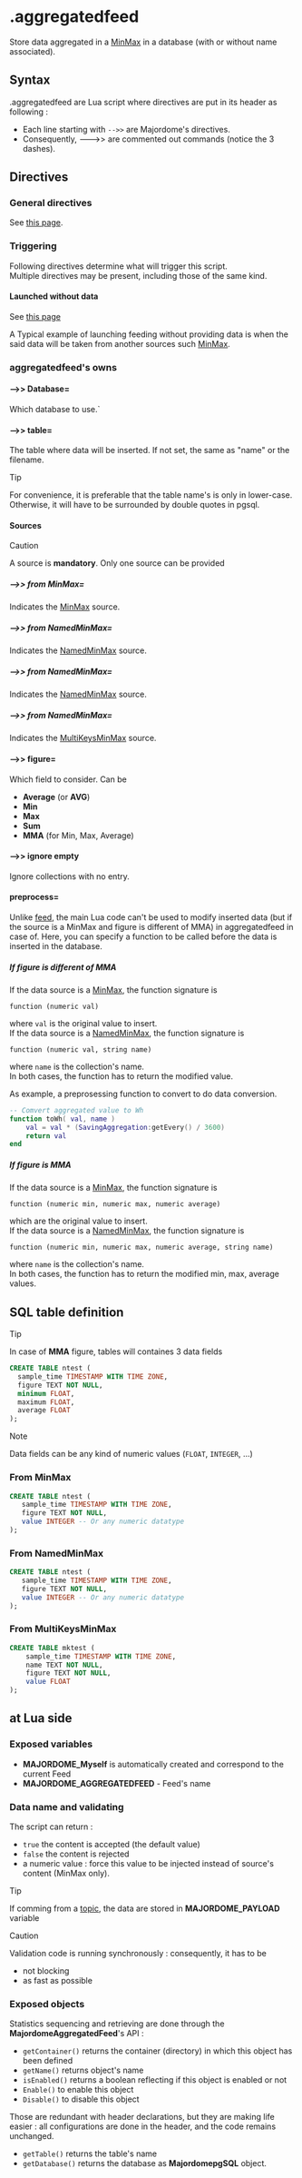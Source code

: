 # .aggregatedfeed

Store data aggregated in a [MinMax](../minmax.md) in a database (with or without name associated).

## Syntax

.aggregatedfeed are Lua script where directives are put in its header as following :
- Each line starting with `-->>` are Majordome's directives.
- Consequently, --->> are commented out commands (notice the 3 dashes).

## Directives
### General directives
See [this page](../Headers%20and%20Shared%20Directives.md#general-directives).
### Triggering
Following directives determine what will trigger this script.<br>
Multiple directives may be present, including those of the same kind.
#### Launched without data
See [this page](../Headers%20and%20Shared%20Directives.md#triggering-without-data)

A Typical example of launching feeding without providing data is when the said data will be taken from another sources such [MinMax](../minmax.md).

### aggregatedfeed's owns
#### -->> Database=
Which database to use.`

#### -->> table=
The table where data will be inserted.
If not set, the same as "name" or the filename.

> [!TIP]
> For convenience, it is preferable that the table name's is only in lower-case. Otherwise, it will have
>  to be surrounded by double quotes in pgsql.

#### Sources 
> [!CAUTION]
> A source is **mandatory**. Only one source can be provided

##### -->> from MinMax=
Indicates the [MinMax](../minmax.md) source.
##### -->> from NamedMinMax=
Indicates the [NamedMinMax](../NamedMinMax.md) source.
##### -->> from NamedMinMax=
Indicates the [NamedMinMax](../NamedMinMax.md) source.
##### -->> from NamedMinMax=
Indicates the [MultiKeysMinMax](../MultiKeysMinMax.md) source.

#### -->> figure=
Which field to consider. Can be
- **Average** (or **AVG**)
- **Min**
- **Max**
- **Sum**
- **MMA** (for Min, Max, Average)

#### -->> ignore empty

Ignore collections with no entry.


#### preprocess=
Unlike [feed](feed.md), the main Lua code can't be used to modify inserted data (but if the source is a MinMax and figure is different of MMA) in aggregatedfeed in case of. Here, you can specify a function to be called before the data is inserted in the database.

##### If figure is different of MMA

If the data source is a [MinMax](../minmax.md), the function signature is
```
function (numeric val)
```
where `val` is the original value to insert.<br>
If the data source is a [NamedMinMax](../NamedMinMax.md), the function signature is
```
function (numeric val, string name)
```
where `name` is the collection's name.<br>
In both cases, the function has to return the modified value.

As example, a preprosessing function to convert to do data conversion.
``` Lua
-- Comvert aggregated value to Wh
function toWh( val, name )
	val = val * (SavingAggregation:getEvery() / 3600)
	return val
end
```

##### If figure is MMA

If the data source is a [MinMax](../minmax.md), the function signature is
```
function (numeric min, numeric max, numeric average)
```
which are the original value to insert.<br>
If the data source is a [NamedMinMax](../NamedMinMax.md), the function signature is
```
function (numeric min, numeric max, numeric average, string name)
```
where `name` is the collection's name.<br>
In both cases, the function has to return the modified min, max, average values.

## SQL table definition

> [!TIP]
> In case of **MMA** figure, tables will containes 3 data fields
> ```sql
> CREATE TABLE ntest (
>   sample_time TIMESTAMP WITH TIME ZONE,
>   figure TEXT NOT NULL,
>   minimum FLOAT,
>   maximum FLOAT,
>   average FLOAT
> );
> ```

> [!NOTE]
> Data fields can be any kind of numeric values (`FLOAT`, `INTEGER`, ...)

### From MinMax
```sql
CREATE TABLE ntest (
   sample_time TIMESTAMP WITH TIME ZONE,
   figure TEXT NOT NULL,
   value INTEGER -- Or any numeric datatype
);
```

### From NamedMinMax
```sql
CREATE TABLE ntest (
   sample_time TIMESTAMP WITH TIME ZONE,
   figure TEXT NOT NULL,
   value INTEGER -- Or any numeric datatype
);
```

### From MultiKeysMinMax
```sql
CREATE TABLE mktest (
	sample_time TIMESTAMP WITH TIME ZONE,
	name TEXT NOT NULL,
	figure TEXT NOT NULL,
	value FLOAT
);
```
## at Lua side

### Exposed variables

- **MAJORDOME_Myself** is automatically created and correspond to the current Feed
- **MAJORDOME_AGGREGATEDFEED** - Feed's name

### Data name and validating

The script can return :
- `true` the content is accepted (the default value)
- `false` the content is rejected
- a numeric value : force this value to be injected instead of source's content (MinMax only).

> [!TIP]  
> If comming from a [topic](topic.md), the data are stored in **MAJORDOME_PAYLOAD** variable

> [!CAUTION]
> Validation code is running synchronously : consequently, it has to be 
> * not blocking
> * as fast as possible

### Exposed objects
Statistics sequencing and retrieving are done through the **MajordomeAggregatedFeed**'s API :
- `getContainer()` returns the container (directory) in which this object has been defined
- `getName()` returns object's name
- `isEnabled()` returns a boolean reflecting if this object is enabled or not
- `Enable()` to enable this object
- `Disable()` to disable this object 

Those are redundant with header declarations, but they are making life easier : all configurations are done in the header, and the code remains unchanged.

- `getTable()` returns the table's name
- `getDatabase()` returns the database as **MajordomepgSQL** object.
